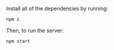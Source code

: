 
Install all of the dependencies by running:

```bash
npm i
```

Then, to run the server:

```bash
npm start
```

